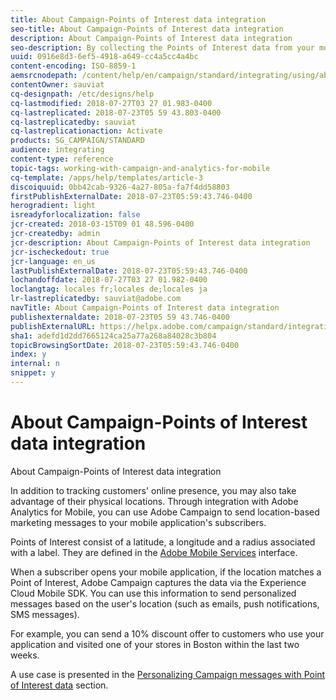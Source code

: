 ```yaml
---
title: About Campaign-Points of Interest data integration
seo-title: About Campaign-Points of Interest data integration
description: About Campaign-Points of Interest data integration
seo-description: By collecting the Points of Interest data from your mobile application's subscribers, send location-based marketing messages to your subscribers through the integration in Adobe Campaign.
uuid: 0916e8d3-6ef5-4918-a649-cc4a5cc4a4bc
content-encoding: ISO-8859-1
aemsrcnodepath: /content/help/en/campaign/standard/integrating/using/about-campaign-points-of-interest-data-integration
contentOwner: sauviat
cq-designpath: /etc/designs/help
cq-lastmodified: 2018-07-27T03 27 01.983-0400
cq-lastreplicated: 2018-07-23T05 59 43.803-0400
cq-lastreplicatedby: sauviat
cq-lastreplicationaction: Activate
products: SG_CAMPAIGN/STANDARD
audience: integrating
content-type: reference
topic-tags: working-with-campaign-and-analytics-for-mobile
cq-template: /apps/help/templates/article-3
discoiquuid: 0bb42cab-9326-4a27-805a-fa7f4dd58803
firstPublishExternalDate: 2018-07-23T05:59:43.746-0400
herogradient: light
isreadyforlocalization: false
jcr-created: 2018-03-15T09 01 48.596-0400
jcr-createdby: admin
jcr-description: About Campaign-Points of Interest data integration
jcr-ischeckedout: true
jcr-language: en_us
lastPublishExternalDate: 2018-07-23T05:59:43.746-0400
lochandoffdate: 2018-07-27T03 27 01.982-0400
loclangtag: locales fr;locales de;locales ja
lr-lastreplicatedby: sauviat@adobe.com
navTitle: About Campaign-Points of Interest data integration
publishexternaldate: 2018-07-23T05 59 43.746-0400
publishExternalURL: https://helpx.adobe.com/campaign/standard/integrating/using/about-campaign-points-of-interest-data-integration.html
sha1: adefd1d2dd7665124ca25a77a268a84028c3b804
topicBrowsingSortDate: 2018-07-23T05:59:43.746-0400
index: y
internal: n
snippet: y
---
```


# About Campaign-Points of Interest data integration

About Campaign-Points of Interest data integration

In addition to tracking customers' online presence, you may also take advantage of their physical locations. Through integration with Adobe Analytics for Mobile, you can use Adobe Campaign to send location-based marketing messages to your mobile application's subscribers.

Points of Interest consist of a latitude, a longitude and a radius associated with a label. They are defined in the [Adobe Mobile Services](https://marketing.adobe.com/resources/help/en_US/mobile) interface.

When a subscriber opens your mobile application, if the location matches a Point of Interest, Adobe Campaign captures the data via the Experience Cloud Mobile SDK. You can use this information to send personalized messages based on the user's location (such as emails, push notifications, SMS messages).

For example, you can send a 10% discount offer to customers who use your application and visited one of your stores in Boston within the last two weeks.

A use case is presented in the [Personalizing Campaign messages with Point of Interest data](../../integrating/using/personalizing-campaign-messages-with-point-of-interest-data.md) section.
